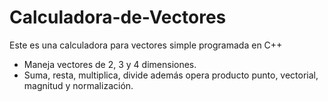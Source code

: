 # Calculadora-de-Vectores
Este es una calculadora para vectores simple programada en C++

- Maneja vectores de 2, 3 y 4 dimensiones.
- Suma, resta, multiplica, divide además opera producto punto, vectorial, magnitud y normalización.
